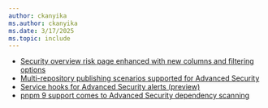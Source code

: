 ```yaml
---
author: ckanyika
ms.author: ckanyika
ms.date: 3/17/2025
ms.topic: include
---
```


- [Security overview risk page enhanced with new columns and filtering options](#security-overview-risk-page-enhanced-with-new-columns-and-filtering-options)
- [Multi-repository publishing scenarios supported for Advanced Security](#multi-repository-publishing-scenarios-supported-for-advanced-security)
- [Service hooks for Advanced Security alerts (preview)](#service-hooks-for-advanced-security-alerts-preview)
- [pnpm 9 support comes to Advanced Security dependency scanning](#pnpm-9-support-comes-to-advanced-security-dependency-scanning)


